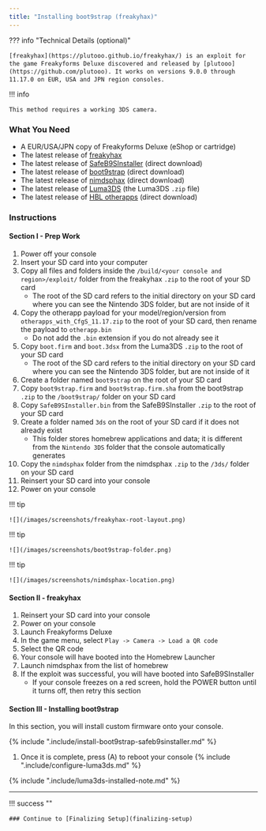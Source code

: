 ```yaml
---
title: "Installing boot9strap (freakyhax)"
---
```


??? info "Technical Details (optional)"

    [freakyhax](https://plutooo.github.io/freakyhax/) is an exploit for the game Freakyforms Deluxe discovered and released by [plutooo](https://github.com/plutooo). It works on versions 9.0.0 through 11.17.0 on EUR, USA and JPN region consoles.

!!! info

    This method requires a working 3DS camera.

### What You Need

* A EUR/USA/JPN copy of Freakyforms Deluxe (eShop or cartridge)
* The latest release of [freakyhax](https://github.com/plutooo/freakyhax/releases/latest)
* The latest release of [SafeB9SInstaller](https://github.com/d0k3/SafeB9SInstaller/releases/download/v0.0.7/SafeB9SInstaller-20170605-122940.zip) (direct download)
* The latest release of [boot9strap](https://github.com/SciresM/boot9strap/releases/download/1.4/boot9strap-1.4.zip) (direct download)
* The latest release of [nimdsphax](https://github.com/luigoalma/nimdsphax/releases/download/v1.0/nimdsphax_v1.0.zip) (direct download)
* The latest release of [Luma3DS](https://github.com/LumaTeam/Luma3DS/releases/latest) (the Luma3DS `.zip` file)
* The latest release of [HBL otherapps](https://github.com/zoogie/ninjhax2.x/releases/download/v11.17/otherapps_with_CfgS_11.17.zip) (direct download)

### Instructions

#### Section I - Prep Work

1. Power off your console
1. Insert your SD card into your computer
1. Copy all files and folders inside the `/build/<your console and region>/exploit/` folder from the freakyhax `.zip` to the root of your SD card
    + The root of the SD card refers to the initial directory on your SD card where you can see the Nintendo 3DS folder, but are not inside of it
1. Copy the otherapp payload for your model/region/version from `otherapps_with_CfgS_11.17.zip` to the root of your SD card, then rename the payload to `otherapp.bin`
    + Do not add the `.bin` extension if you do not already see it
1. Copy `boot.firm` and `boot.3dsx` from the Luma3DS `.zip` to the root of your SD card
    + The root of the SD card refers to the initial directory on your SD card where you can see the Nintendo 3DS folder, but are not inside of it
1. Create a folder named `boot9strap` on the root of your SD card
1. Copy `boot9strap.firm` and `boot9strap.firm.sha` from the boot9strap `.zip` to the `/boot9strap/` folder on your SD card
1. Copy `SafeB9SInstaller.bin` from the SafeB9SInstaller `.zip` to the root of your SD card
1. Create a folder named `3ds` on the root of your SD card if it does not already exist
    + This folder stores homebrew applications and data; it is different from the `Nintendo 3DS` folder that the console automatically generates
1. Copy the `nimdsphax` folder from the nimdsphax `.zip` to the `/3ds/` folder on your SD card
1. Reinsert your SD card into your console
1. Power on your console

!!! tip

    ![](/images/screenshots/freakyhax-root-layout.png)

!!! tip

    ![](/images/screenshots/boot9strap-folder.png)

!!! tip

    ![](/images/screenshots/nimdsphax-location.png)

#### Section II - freakyhax

1. Reinsert your SD card into your console
1. Power on your console
1. Launch Freakyforms Deluxe
1. In the game menu, select `Play -> Camera -> Load a QR code`
1. Select the QR code
1. Your console will have booted into the Homebrew Launcher
1. Launch nimdsphax from the list of homebrew
1. If the exploit was successful, you will have booted into SafeB9SInstaller
    + If your console freezes on a red screen, hold the POWER button until it turns off, then retry this section

#### Section III - Installing boot9strap

In this section, you will install custom firmware onto your console.

{% include ".include/install-boot9strap-safeb9sinstaller.md" %}
1. Once it is complete, press (A) to reboot your console
{% include ".include/configure-luma3ds.md" %}

{% include ".include/luma3ds-installed-note.md" %}

___

!!! success ""

    ### Continue to [Finalizing Setup](finalizing-setup)
